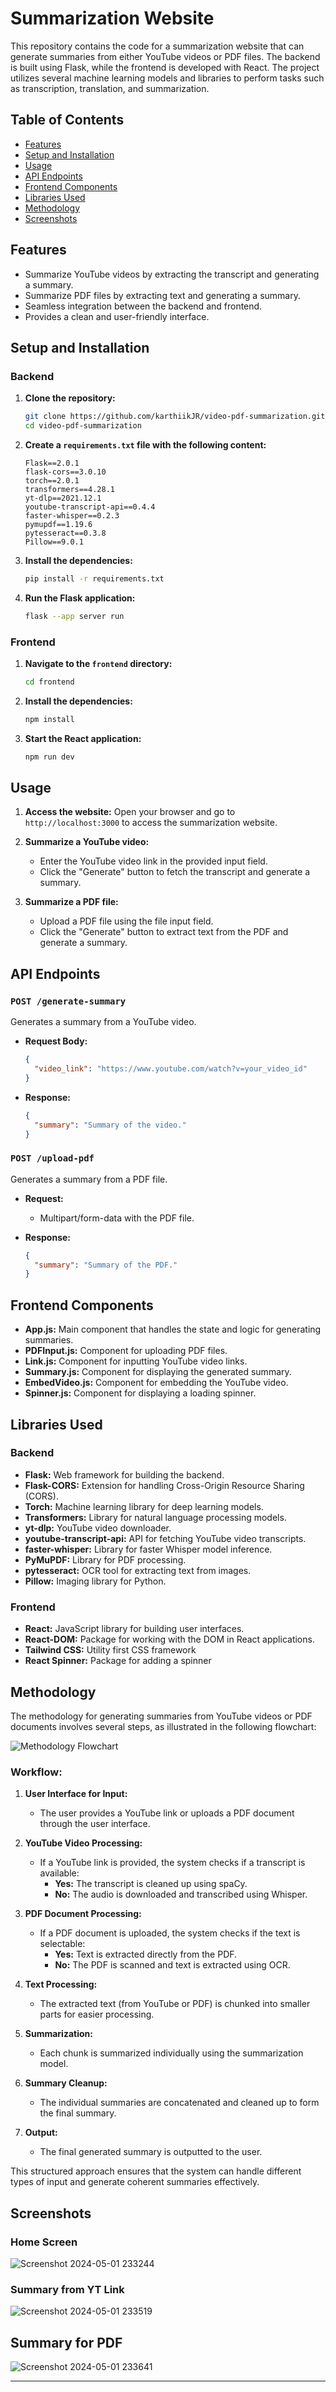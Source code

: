 # Summarization Website

This repository contains the code for a summarization website that can generate summaries from either YouTube videos or PDF files. The backend is built using Flask, while the frontend is developed with React. The project utilizes several machine learning models and libraries to perform tasks such as transcription, translation, and summarization.

## Table of Contents

- [Features](#features)
- [Setup and Installation](#setup-and-installation)
- [Usage](#usage)
- [API Endpoints](#api-endpoints)
- [Frontend Components](#frontend-components)
- [Libraries Used](#libraries-used)
- [Methodology](#methodology)
- [Screenshots](#screenshots)

## Features

- Summarize YouTube videos by extracting the transcript and generating a summary.
- Summarize PDF files by extracting text and generating a summary.
- Seamless integration between the backend and frontend.
- Provides a clean and user-friendly interface.

## Setup and Installation

### Backend

1. **Clone the repository:**
    ```sh
    git clone https://github.com/karthiikJR/video-pdf-summarization.git
    cd video-pdf-summarization
    ```
2. **Create a `requirements.txt` file with the following content:**
    ```plaintext
    Flask==2.0.1
    flask-cors==3.0.10
    torch==2.0.1
    transformers==4.28.1
    yt-dlp==2021.12.1
    youtube-transcript-api==0.4.4
    faster-whisper==0.2.3
    pymupdf==1.19.6
    pytesseract==0.3.8
    Pillow==9.0.1
    ```

3. **Install the dependencies:**
    ```sh
    pip install -r requirements.txt
    ```

4. **Run the Flask application:**
    ```sh
    flask --app server run
    ```

### Frontend

1. **Navigate to the `frontend` directory:**
    ```sh
    cd frontend
    ```

2. **Install the dependencies:**
    ```sh
    npm install
    ```

3. **Start the React application:**
    ```sh
    npm run dev
    ```

## Usage

1. **Access the website:**
   Open your browser and go to `http://localhost:3000` to access the summarization website.

2. **Summarize a YouTube video:**
   - Enter the YouTube video link in the provided input field.
   - Click the "Generate" button to fetch the transcript and generate a summary.

3. **Summarize a PDF file:**
   - Upload a PDF file using the file input field.
   - Click the "Generate" button to extract text from the PDF and generate a summary.

## API Endpoints

### `POST /generate-summary`

Generates a summary from a YouTube video.

- **Request Body:**
    ```json
    {
      "video_link": "https://www.youtube.com/watch?v=your_video_id"
    }
    ```

- **Response:**
    ```json
    {
      "summary": "Summary of the video."
    }
    ```

### `POST /upload-pdf`

Generates a summary from a PDF file.

- **Request:**
  - Multipart/form-data with the PDF file.

- **Response:**
    ```json
    {
      "summary": "Summary of the PDF."
    }
    ```

## Frontend Components

- **App.js:** Main component that handles the state and logic for generating summaries.
- **PDFInput.js:** Component for uploading PDF files.
- **Link.js:** Component for inputting YouTube video links.
- **Summary.js:** Component for displaying the generated summary.
- **EmbedVideo.js:** Component for embedding the YouTube video.
- **Spinner.js:** Component for displaying a loading spinner.

## Libraries Used

### Backend

- **Flask:** Web framework for building the backend.
- **Flask-CORS:** Extension for handling Cross-Origin Resource Sharing (CORS).
- **Torch:** Machine learning library for deep learning models.
- **Transformers:** Library for natural language processing models.
- **yt-dlp:** YouTube video downloader.
- **youtube-transcript-api:** API for fetching YouTube video transcripts.
- **faster-whisper:** Library for faster Whisper model inference.
- **PyMuPDF:** Library for PDF processing.
- **pytesseract:** OCR tool for extracting text from images.
- **Pillow:** Imaging library for Python.

### Frontend

- **React:** JavaScript library for building user interfaces.
- **React-DOM:** Package for working with the DOM in React applications.
- **Tailwind CSS:** Utility first CSS framework
- **React Spinner:** Package for adding a spinner  

## Methodology

The methodology for generating summaries from YouTube videos or PDF documents involves several steps, as illustrated in the following flowchart:

![Methodology Flowchart](https://github.com/karthiikJR/video-pdf-summarization/assets/115890844/87e23258-3660-4222-9555-47bb15ba9aac)


### Workflow:

1. **User Interface for Input:**
   - The user provides a YouTube link or uploads a PDF document through the user interface.

2. **YouTube Video Processing:**
   - If a YouTube link is provided, the system checks if a transcript is available:
     - **Yes:** The transcript is cleaned up using spaCy.
     - **No:** The audio is downloaded and transcribed using Whisper.

3. **PDF Document Processing:**
   - If a PDF document is uploaded, the system checks if the text is selectable:
     - **Yes:** Text is extracted directly from the PDF.
     - **No:** The PDF is scanned and text is extracted using OCR.

4. **Text Processing:**
   - The extracted text (from YouTube or PDF) is chunked into smaller parts for easier processing.

5. **Summarization:**
   - Each chunk is summarized individually using the summarization model.

6. **Summary Cleanup:**
   - The individual summaries are concatenated and cleaned up to form the final summary.

7. **Output:**
   - The final generated summary is outputted to the user.

This structured approach ensures that the system can handle different types of input and generate coherent summaries effectively.

## Screenshots

### Home Screen

![Screenshot 2024-05-01 233244](https://github.com/karthiikJR/video-pdf-summarization/assets/115890844/f3667d78-2e5f-4b99-a809-e54fac716e33)

### Summary from YT Link

![Screenshot 2024-05-01 233519](https://github.com/karthiikJR/video-pdf-summarization/assets/115890844/8dc5ac38-1ee6-4d45-8bb5-e5b7b855fd47)

## Summary for PDF

![Screenshot 2024-05-01 233641](https://github.com/karthiikJR/video-pdf-summarization/assets/115890844/89e68f42-b123-40de-8fcf-4e3f0e8502ea)


---

